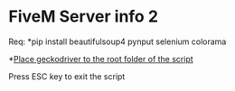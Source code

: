 # FiveM Server info 2

Req:
  *pip install beautifulsoup4 pynput selenium colorama

  *[Place geckodriver to the root folder of the script](https://github.com/mozilla/geckodriver/releases/download/v0.28.0/geckodriver-v0.28.0-win64.zip)

Press ESC key to exit the script
